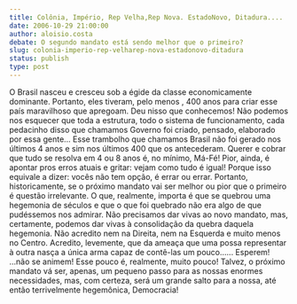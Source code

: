 ```yaml
---
title: Colônia, Império, Rep Velha,Rep Nova. EstadoNovo, Ditadura....
date: 2006-10-29 21:00:00
author: aloisio.costa
debate: O segundo mandato está sendo melhor que o primeiro?
slug: colonia-imperio-rep-velharep-nova-estadonovo-ditadura
status: publish 
type: post
---
```


O Brasil nasceu e cresceu sob a égide da classe economicamente dominante. Portanto, eles tiveram, pelo menos , 400 anos para criar esse país maravilhoso que apregoam. Deu nisso que conhecemos! Não podemos nos esquecer que toda a estrutura, todo o sistema de funcionamento, cada pedacinho disso que chamamos Governo foi criado, pensado, elaborado por essa gente... Esse trambolho que chamamos Brasil não foi gerado nos últimos 4 anos e sim nos últimos 400 que os antecederam. Querer e cobrar que tudo se resolva em 4 ou 8 anos é, no mínimo, Má-Fé! Pior, ainda, é apontar pros erros atuais e gritar: vejam como tudo é igual! Porque isso equivale a dizer: vocês não tem opção, é errar ou errar.
Portanto, historicamente, se o próximo mandato vai ser melhor ou pior que o primeiro é questão irrelevante. O que, realmente, importa é que se quebrou uma hegemonia de séculos e que o que foi quebrado não era algo de que pudéssemos nos admirar. Não precisamos dar vivas ao novo mandato, mas, certamente, podemos dar vivas à consolidação da quebra daquela hegemonia.
Não acredito nem na Direita, nem na Esquerda e muito menos no Centro. Acredito, levemente, que da ameaça que uma possa representar à outra nasça a única arma capaz de contê-las um pouco...... Esperem! ...não se animem! Esse pouco é, realmente, muito pouco!
Talvez, o próximo mandato vá ser, apenas, um pequeno passo para as nossas enormes necessidades, mas, com certeza, será um grande salto para a nossa, até então terrivelmente hegemônica, Democracia!
